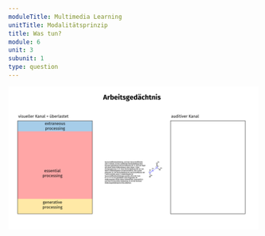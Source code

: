 ```yaml
---
moduleTitle: Multimedia Learning
unitTitle: Modalitätsprinzip
title: Was tun? 
module: 6
unit: 3
subunit: 1
type: question
---
```


![](modality_quiz.PNG)

<singlechoice id="14"></singlechoice>
